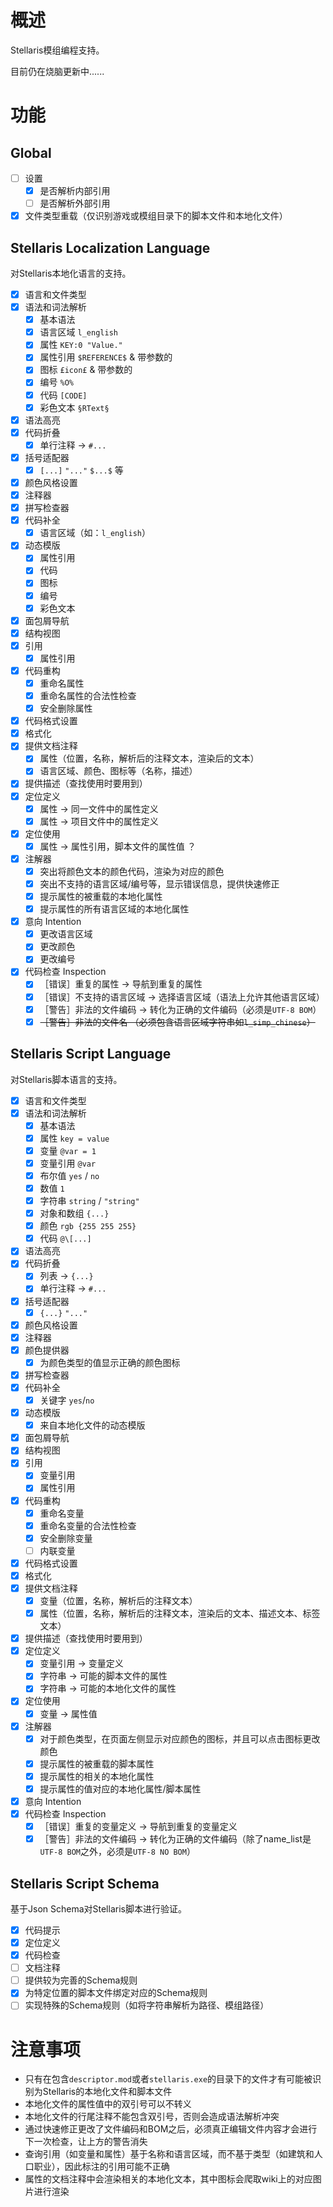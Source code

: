 # 概述

Stellaris模组编程支持。

目前仍在烧脑更新中......

# 功能

## Global

* [ ] 设置
  * [X] 是否解析内部引用
  * [ ] 是否解析外部引用
* [X] 文件类型重载（仅识别游戏或模组目录下的脚本文件和本地化文件）

## Stellaris Localization Language

对Stellaris本地化语言的支持。

* [X] 语言和文件类型
* [X] 语法和词法解析
  * [X] 基本语法
  * [X] 语言区域 `l_english`
  * [X] 属性 `KEY:0 "Value."`
  * [X] 属性引用 `$REFERENCE$` & 带参数的
  * [X] 图标 `£icon£` & 带参数的
  * [X] 编号 `%O%`
  * [X] 代码 `[CODE]`
  * [X] 彩色文本 `§RText§`
* [X] 语法高亮
* [X] 代码折叠
  * [X] 单行注释 -> `#...`
* [X] 括号适配器
  * [X] `[...]` `"..."` `$...$` 等
* [X] 颜色风格设置
* [X] 注释器
* [X] 拼写检查器
* [X] 代码补全
  * [X] 语言区域（如：`l_english`）
* [X] 动态模版
  * [X] 属性引用
  * [X] 代码
  * [X] 图标
  * [X] 编号
  * [X] 彩色文本
* [X] 面包屑导航
* [X] 结构视图
* [X] 引用
  * [X] 属性引用
* [X] 代码重构
  * [X] 重命名属性
  * [X] 重命名属性的合法性检查
  * [X] 安全删除属性
* [X] 代码格式设置
* [X] 格式化
* [X] 提供文档注释
  * [X] 属性（位置，名称，解析后的注释文本，渲染后的文本）
  * [X] 语言区域、颜色、图标等（名称，描述）
* [X] 提供描述（查找使用时要用到）
* [X] 定位定义
  * [X] 属性 -> 同一文件中的属性定义
  * [X] 属性 -> 项目文件中的属性定义
* [X] 定位使用
  * [X] 属性 -> 属性引用，脚本文件的属性值 ？
* [X] 注解器
  * [X] 突出将颜色文本的颜色代码，渲染为对应的颜色
  * [X] 突出不支持的语言区域/编号等，显示错误信息，提供快速修正
  * [X] 提示属性的被重载的本地化属性
  * [X] 提示属性的所有语言区域的本地化属性
* [X] 意向 Intention
  * [X] 更改语言区域
  * [X] 更改颜色
  * [X] 更改编号
* [X] 代码检查 Inspection
  * [X] ［错误］重复的属性 → 导航到重复的属性
  * [X] ［错误］不支持的语言区域 → 选择语言区域（语法上允许其他语言区域）
  * [X] ［警告］非法的文件编码 → 转化为正确的文件编码（必须是`UTF-8 BOM`）
  * [X] ~~［警告］非法的文件名 （必须包含语言区域字符串如`l_simp_chinese`）~~

## Stellaris Script Language

对Stellaris脚本语言的支持。

* [X] 语言和文件类型
* [X] 语法和词法解析
  * [X] 基本语法
  * [X] 属性 `key = value`
  * [X] 变量 `@var = 1`
  * [X] 变量引用 `@var`
  * [X] 布尔值 `yes` / `no`
  * [X] 数值 `1`
  * [X] 字符串 `string` / `"string"`
  * [X] 对象和数组 `{...}`
  * [X] 颜色 `rgb {255 255 255}`
  * [X] 代码 `@\[...]`
* [X] 语法高亮
* [X] 代码折叠
  * [X] 列表 -> `{...}`
  * [X] 单行注释 -> `#...`
* [X] 括号适配器
  * [X] `{...}` `"..."`
* [X] 颜色风格设置
* [X] 注释器
* [X] 颜色提供器
  * [X] 为颜色类型的值显示正确的颜色图标
* [X] 拼写检查器
* [X] 代码补全
  * [X] 关键字 `yes`/`no`
* [X] 动态模版
  * [X] 来自本地化文件的动态模版
* [X] 面包屑导航
* [X] 结构视图
* [X] 引用
  * [X] 变量引用
  * [X] 属性引用
* [X] 代码重构
  * [X] 重命名变量
  * [X] 重命名变量的合法性检查
  * [X] 安全删除变量
  * [ ] 内联变量
* [X] 代码格式设置
* [X] 格式化
* [X] 提供文档注释
  * [X] 变量（位置，名称，解析后的注释文本）
  * [X] 属性（位置，名称，解析后的注释文本，渲染后的文本、描述文本、标签文本）
* [X] 提供描述（查找使用时要用到）
* [X] 定位定义
  * [X] 变量引用 -> 变量定义
  * [X] 字符串 -> 可能的脚本文件的属性
  * [X] 字符串 -> 可能的本地化文件的属性
* [X] 定位使用
  * [X] 变量 -> 属性值
* [X] 注解器
  * [X] 对于颜色类型，在页面左侧显示对应颜色的图标，并且可以点击图标更改颜色
  * [X] 提示属性的被重载的脚本属性
  * [X] 提示属性的相关的本地化属性
  * [X] 提示属性的值对应的本地化属性/脚本属性
* [X] 意向 Intention
* [X] 代码检查 Inspection
  * [X] ［错误］重复的变量定义 → 导航到重复的变量定义
  * [X] ［警告］非法的文件编码 → 转化为正确的文件编码（除了name_list是`UTF-8 BOM`之外，必须是`UTF-8 NO BOM`）

## Stellaris Script Schema

基于Json Schema对Stellaris脚本进行验证。

* [X] 代码提示
* [X] 定位定义
* [X] 代码检查
* [ ] 文档注释
* [ ] 提供较为完善的Schema规则
* [X] 为特定位置的脚本文件绑定对应的Schema规则
* [ ] 实现特殊的Schema规则（如将字符串解析为路径、模组路径）

# 注意事项

* 只有在包含`descriptor.mod`或者`stellaris.exe`的目录下的文件才有可能被识别为Stellaris的本地化文件和脚本文件
* 本地化文件的属性值中的双引号可以不转义
* 本地化文件的行尾注释不能包含双引号，否则会造成语法解析冲突
* 通过快速修正更改了文件编码和BOM之后，必须真正编辑文件内容才会进行下一次检查，让上方的警告消失
* 查询引用（如变量和属性）基于名称和语言区域，而不基于类型（如建筑和人口职业），因此标注的引用可能不正确
* 属性的文档注释中会渲染相关的本地化文本，其中图标会爬取wiki上的对应图片进行渲染
